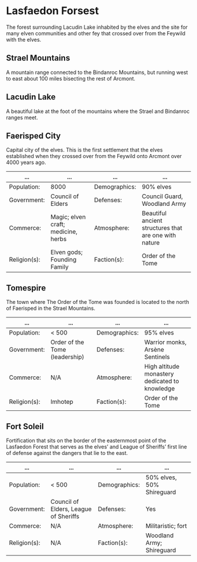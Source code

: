 # Lasfaedon Forsest

The forest surrounding Lacudin Lake inhabited by the elves and the site for many elven communities and other fey that crossed over from the Feywild with the elves.

## Strael Mountains

A mountain range connected to the Bindanroc Mountains, but running west to east about 100 miles bisecting the rest of Arcmont.

## Lacudin Lake

A beautiful lake at the foot of the mountains where the Strael and Bindanroc ranges meet.

## Faerisped City

Capital city of the elves.
This is the first settlement that the elves established when they crossed over from the Feywild onto Arcmont over 4000 years ago.

| ... | ... | ... | ... |
| --- | --- | --- | --- |
| Population:  | 8000                                | Demographics: | 90% elves                                             |
| Government:  | Council of Elders                   | Defenses:     | Council Guard, Woodland Army                          |
| Commerce:    | Magic; elven craft; medicine, herbs | Atmosphere:   | Beautiful ancient structures that are one with nature |
| Religion(s): | Elven gods; Founding Family         | Faction(s):   | Order of the Tome                                     |

## Tomespire

The town where The Order of the Tome was founded is located to the north of Faerisped in the Strael Mountains.

| ... | ... | ... | ... |
| --- | --- | --- | --- |
| Population:  | < 500                          | Demographics: | 95% elves                                      |
| Government:  | Order of the Tome (leadership) | Defenses:     | Warrior monks, Arsène Sentinels                |
| Commerce:    | N/A                            | Atmosphere:   | High altitude monastery dedicated to knowledge |
| Religion(s): | Imhotep                        | Faction(s):   | Order of the Tome                              |

## Fort Soleil

Fortification that sits on the border of the easternmost point of the Lasfaedon Forest that serves as the elves’ and League of Sheriffs’ first line of defense against the dangers that lie to the east.

| ... | ... | ... | ... |
| --- | --- | --- | --- |
| Population:  | < 500                                 | Demographics: | 50% elves, 50% Shireguard |
| Government:  | Council of Elders, League of Sheriffs | Defenses:     | Yes                       |
| Commerce:    | N/A                                   | Atmosphere:   | Militaristic; fort        |
| Religion(s): | N/A                                   | Faction(s):   | Woodland Army; Shireguard |
